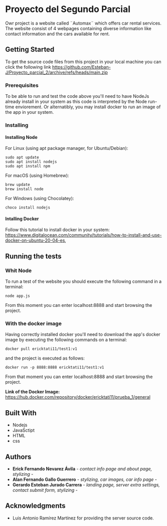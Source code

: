 # Proyecto del Segundo Parcial

Owr project is a website called ¨Automax¨ which offers car rental services. The website consist of 4 webpages containing diverse information like contact information and the cars available for rent.

## Getting Started

To get the source code files from this project in your local machine you can click the following link https://github.com/Esteban-J/Proyecto_parcial_2/archive/refs/heads/main.zip

### Prerequisites

To be able to run and test the code above you'll need to have NodeJs already install in your system as this code is interpreted by the Node run-time enviorement. Or alternatibly, you may install docker to run an image of the app in your system.

### Installing

#### Installing Node

For Linux (using apt package manager, for Ubuntu/Debian):
```
sudo apt update
sudo apt install nodejs
sudo apt install npm
```

For macOS (using Homebrew):
```
brew update
brew install node
```

For Windows (using Chocolatey):
```
choco install nodejs
```

#### Intalling Docker

Follow this tutorial to install docker in your system:
https://www.digitalocean.com/community/tutorials/how-to-install-and-use-docker-on-ubuntu-20-04-es, 

## Running the tests

### Whit Node


To run a test of the website you should execute the following command in a terminal:

```
node app.js
```
From this moment you can enter localhost:8888 and start browsing the project.

### With the docker image

Having correctly installed docker you'll need to download the app's docker image by executing the following commands on a terminal:
```
docker pull ericktati11/test1:v1
```
and the project is executed as follows:
```
docker run -p 8888:8888 ericktati11/test1:v1
```
From that moment you can enter localhost:8888 and start browsing the project.

**Link of the Docker Image:** https://hub.docker.com/repository/docker/ericktati11/prueba_1/general

## Built With

* Nodejs
* JavaSctipt
* HTML
* css

## Authors

* **Erick Fernando Nevarez Ávila** - *contact info page and about page, stylizing* -
* **Alan Fernando Gallo Guerrero** - *stylizing, car images, car info page* -
* **Gerardo Esteban Jurado Carrera** - *landing page, server extra settings, contact submit form, stylizing* -


## Acknowledgments

* Luis Antonio Ramírez Martínez for providing the server source code.


